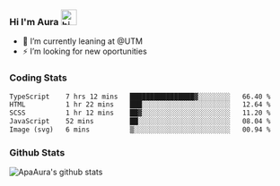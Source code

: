 ### Hi I'm Aura <img src="https://user-images.githubusercontent.com/1303154/88677602-1635ba80-d120-11ea-84d8-d263ba5fc3c0.gif" width="28px" alt="hi">

- 🔭 I’m currently leaning at @UTM
- ⚡ I’m looking for new oportunities


### Coding Stats

<!--START_SECTION:waka-->

```txt
TypeScript    7 hrs 12 mins   ████████████████▓░░░░░░░░   66.40 %
HTML          1 hr 22 mins    ███░░░░░░░░░░░░░░░░░░░░░░   12.64 %
SCSS          1 hr 12 mins    ██▓░░░░░░░░░░░░░░░░░░░░░░   11.20 %
JavaScript    52 mins         ██░░░░░░░░░░░░░░░░░░░░░░░   08.04 %
Image (svg)   6 mins          ▒░░░░░░░░░░░░░░░░░░░░░░░░   00.94 %
```

<!--END_SECTION:waka-->

### Github Stats

![ApaAura's github stats](https://github-readme-stats.vercel.app/api?username=ApaAura&count_private=true&theme=tokyonight&hide=contribs,prs)

